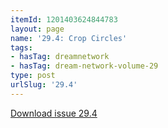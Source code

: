```yaml
---
itemId: 1201403624844783
layout: page
name: '29.4: Crop Circles'
tags:
- hasTag: dreamnetwork
- hasTag: dream-network-volume-29
type: post
urlSlug: '29.4'
---
```

<a href="files/pdfs/Volume_29/29.4_crop_circles.pdf" download="">Download issue 29.4</a>